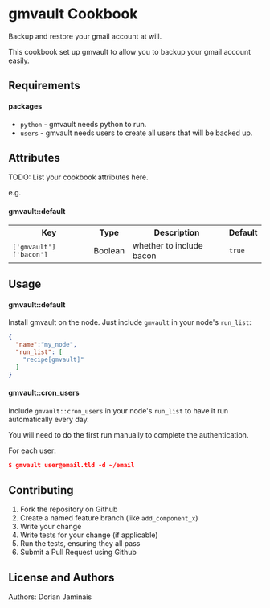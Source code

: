 gmvault Cookbook
================
Backup and restore your gmail account at will.

This cookbook set up gmvault to allow you to backup your gmail account easily.

Requirements
------------
#### packages
- `python` - gmvault needs python to run.
- `users` - gmvault needs users to create all users that will be backed up.

Attributes
----------
TODO: List your cookbook attributes here.

e.g.
#### gmvault::default
<table>
  <tr>
    <th>Key</th>
    <th>Type</th>
    <th>Description</th>
    <th>Default</th>
  </tr>
  <tr>
    <td><tt>['gmvault']['bacon']</tt></td>
    <td>Boolean</td>
    <td>whether to include bacon</td>
    <td><tt>true</tt></td>
  </tr>
</table>

Usage
-----
#### gmvault::default
Install gmvault on the node. Just include `gmvault` in your node's `run_list`:

```json
{
  "name":"my_node",
  "run_list": [
    "recipe[gmvault]"
  ]
}
```

#### gmvault::cron_users
Include `gmvault::cron_users` in your node's `run_list` to have it run
automatically every day.

You will need to do the first run manually to complete the authentication.

For each user:
```json
$ gmvault user@email.tld -d ~/email
```

Contributing
------------
1. Fork the repository on Github
2. Create a named feature branch (like `add_component_x`)
3. Write your change
4. Write tests for your change (if applicable)
5. Run the tests, ensuring they all pass
6. Submit a Pull Request using Github

License and Authors
-------------------
Authors: Dorian Jaminais
